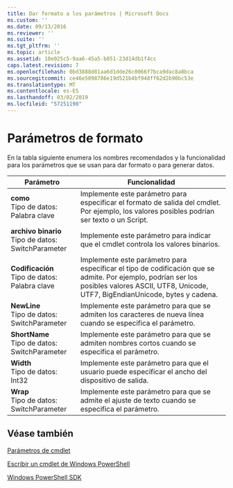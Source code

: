 ```yaml
---
title: Dar formato a los parámetros | Microsoft Docs
ms.custom: ''
ms.date: 09/13/2016
ms.reviewer: ''
ms.suite: ''
ms.tgt_pltfrm: ''
ms.topic: article
ms.assetid: 10e025c5-9aa6-45a5-b851-23d14db1f4cc
caps.latest.revision: 7
ms.openlocfilehash: 0bd3888d81aa6d1dde26c0066f7bca9dac8a8bca
ms.sourcegitcommit: ce46e5098786e19d521b4bf948ff62d2b90bc53e
ms.translationtype: MT
ms.contentlocale: es-ES
ms.lasthandoff: 03/02/2019
ms.locfileid: "57251190"
---
```

# <a name="format-parameters"></a>Parámetros de formato

En la tabla siguiente enumera los nombres recomendados y la funcionalidad para los parámetros que se usan para dar formato o para generar datos.

|Parámetro|Funcionalidad|
|---|---|
|**como**<br>Tipo de datos: Palabra clave|Implemente este parámetro para especificar el formato de salida del cmdlet. Por ejemplo, los valores posibles podrían ser texto o un Script.|
|**archivo binario**<br>Tipo de datos: SwitchParameter|Implemente este parámetro para indicar que el cmdlet controla los valores binarios.|
|**Codificación**<br>Tipo de datos: Palabra clave|Implemente este parámetro para especificar el tipo de codificación que se admite. Por ejemplo, podrían ser los posibles valores ASCII, UTF8, Unicode, UTF7, BigEndianUnicode, bytes y cadena.|
|**NewLine**<br>Tipo de datos: SwitchParameter|Implemente este parámetro para que se admiten los caracteres de nueva línea cuando se especifica el parámetro.|
|**ShortName**<br>Tipo de datos: SwitchParameter|Implemente este parámetro para que se admiten nombres cortos cuando se especifica el parámetro.|
|**Width**<br>Tipo de datos: Int32|Implemente este parámetro para que el usuario puede especificar el ancho del dispositivo de salida.|
|**Wrap**<br>Tipo de datos: SwitchParameter|Implemente este parámetro para que se admite el ajuste de texto cuando se especifica el parámetro.|
## <a name="see-also"></a>Véase también

[Parámetros de cmdlet](./cmdlet-parameters.md)

[Escribir un cmdlet de Windows PowerShell](./writing-a-windows-powershell-cmdlet.md)

[Windows PowerShell SDK](../windows-powershell-reference.md)
